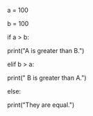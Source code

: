 a = 100

b = 100

if a > b:

   print("A is greater than B.")

elif b > a:

   print(" B is greater than A.")

else:

   print("They are equal.")
